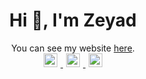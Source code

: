 <h1 align="center">Hi 👋, I'm Zeyad</h1>

<p align="center"> 
  You can see my website <a href = "https://www.zeyadmansour.com"> here</a>. 
 <br>
  
<a href="https://twitter.com/zeyad_sour">
  <img alt="Twitter" width="22px" hspace="5" src="https://raw.githubusercontent.com/peterthehan/peterthehan/master/assets/twitter.svg" />
</a>

<a href="https://open.spotify.com/user/1b18hmmltrd0khw491l4rg0xl">
  <img alt="Spotify" width="22px" hspace="5" src="https://raw.githubusercontent.com/peterthehan/peterthehan/master/assets/spotify.svg" />
</a>
                                                                                                                                       
<a href="https://www.youtube.com/channel/UC4axSm6TUCaFudiLmupHdzQ">
  <img alt="Youtube" width="22px" hspace="5" src="https://raw.githubusercontent.com/peterthehan/peterthehan/master/assets/youtube.svg" />
</a>

</p>
